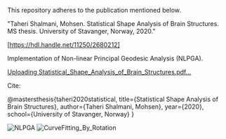 This repository adheres to the publication mentioned below.

"Taheri Shalmani, Mohsen. Statistical Shape Analysis of Brain Structures. MS thesis. University of Stavanger, Norway, 2020."

[https://hdl.handle.net/11250/2680212]

Implementation of Non-linear Principal Geodesic Analysis (NLPGA).

[Uploading Statistical_Shape_Analysis_of_Brain_Structures.pdf…]()


Cite:

@mastersthesis{taheri2020statistical,
  title={Statistical Shape Analysis of Brain Structures},
  author={Taheri Shalmani, Mohsen},
  year={2020},
  school={University of Stavanger, Norway}
}

![NLPGA](https://github.com/MohsenTaheriShalmani/Nonlinear_Principal_Geodesic_Analysis/assets/19237855/f18d7a2f-7340-45ea-8b60-b64d18bbb4c9)
![CurveFitting_By_Rotation](https://github.com/MohsenTaheriShalmani/Nonlinear_Principal_Geodesic_Analysis/assets/19237855/b1bff4c0-de72-449f-8592-51e17215d4b3)

